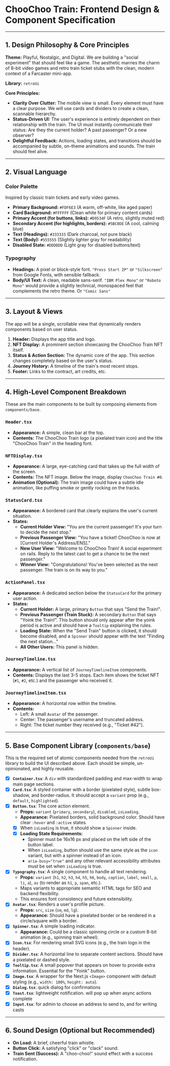 # ChooChoo Train: Frontend Design & Component Specification

---

## 1. Design Philosophy & Core Principles

**Theme:** Playful, Nostalgic, and Digital. We are building a "social experiment" that should feel like a game. The aesthetic marries the charm of 8-bit video games and retro train ticket stubs with the clean, modern context of a Farcaster mini-app.

**Library:** `retroUi`

**Core Principles:**

- **Clarity Over Clutter:** The mobile view is small. Every element must have a clear purpose. We will use cards and dividers to create a clean, scannable hierarchy.
- **Status-Driven UI:** The user's experience is entirely dependent on their relationship with the train. The UI must instantly communicate their status: Are they the current holder? A past passenger? Or a new observer?
- **Delightful Feedback:** Actions, loading states, and transitions should be accompanied by subtle, on-theme animations and sounds. The train should feel alive.

---

## 2. Visual Language

### Color Palette

Inspired by classic train tickets and early video games.

- **Primary Background:** `#FDF6E3` (A warm, off-white, like aged paper)
- **Card Background:** `#FFFFFF` (Clean white for primary content cards)
- **Primary Accent (for buttons, links):** `#D9534F` (A retro, slightly muted red)
- **Secondary Accent (for highlights, borders):** `#5BC0DE` (A cool, calming blue)
- **Text (Headings):** `#333333` (Dark charcoal, not pure black)
- **Text (Body):** `#555555` (Slightly lighter gray for readability)
- **Disabled State:** `#DDDDDD` (Light gray for disabled buttons/text)

### Typography

- **Headings:** A pixel or block-style font. `"Press Start 2P"` or `"Silkscreen"` from Google Fonts, with sensible fallback.
- **Body/UI Text:** A clean, readable sans-serif. `"IBM Plex Mono"` or `"Roboto Mono"` would provide a slightly technical, monospaced feel that complements the retro theme. Or `"Comic Sans"`

---

## 3. Layout & Views

The app will be a single, scrollable view that dynamically renders components based on user status.

1.  **Header:** Displays the app title and logo.
2.  **NFT Display:** A prominent section showcasing the ChooChoo Train NFT itself.
3.  **Status & Action Section:** The dynamic core of the app. This section changes completely based on the user's status.
4.  **Journey History:** A timeline of the train's most recent stops.
5.  **Footer:** Links to the contract, art credits, etc.

---

## 4. High-Level Component Breakdown

These are the main components to be built by composing elements from `components/base`.

### `Header.tsx`

- **Appearance:** A simple, clean bar at the top.
- **Contents:** The ChooChoo Train logo (a pixelated train icon) and the title "ChooChoo Train" in the heading font.

### `NFTDisplay.tsx`

- **Appearance:** A large, eye-catching card that takes up the full width of the screen.
- **Contents:** The NFT image. Below the image, display `ChooChoo Train #0`.
- **Animation (Optional):** The train image could have a subtle idle animation, like puffing smoke or gently rocking on the tracks.

### `StatusCard.tsx`

- **Appearance:** A bordered card that clearly explains the user's current situation.
- **States:**
  - **Current Holder View:** "You are the current passenger! It's your turn to decide the next stop."
  - **Previous Passenger View:** "You have a ticket! ChooChoo is now at [Current Holder's Address/ENS]."
  - **New User View:** "Welcome to ChooChoo Train! A social experiment on rails. Reply to the latest cast to get a chance to be the next passenger."
  - **Winner View:** "Congratulations! You've been selected as the next passenger. The train is on its way to you."

### `ActionPanel.tsx`

- **Appearance:** A dedicated section below the `StatusCard` for the primary user action.
- **States:**
  - **Current Holder:** A large, primary `Button` that says "Send the Train!".
  - **Previous Passenger (Train Stuck):** A secondary `Button` that says "Yoink the Train!". This button should only appear after the yoink period is active and should have a `Tooltip` explaining the rules.
  - **Loading State:** When the "Send Train" button is clicked, it should become disabled, and a `Spinner` should appear with the text "Finding the next station..."
  - **All Other Users:** This panel is hidden.

### `JourneyTimeline.tsx`

- **Appearance:** A vertical list of `JourneyTimelineItem` components.
- **Contents:** Displays the last 3-5 stops. Each item shows the ticket NFT (`#1`, `#2`, etc.) and the passenger who received it.

### `JourneyTimelineItem.tsx`

- **Appearance:** A horizontal row within the timeline.
- **Contents:**
  - Left: A small `Avatar` of the passenger.
  - Center: The passenger's username and truncated address.
  - Right: The ticket number they received (e.g., "Ticket #42").

---

## 5. Base Component Library (`components/base`)

This is the required set of atomic components needed from the `retroUi` library to build the UI described above. Each should be simple, un-opinionated, and highly reusable.

- [x] **`Container.tsx`**: A `div` with standardized padding and max-width to wrap main page sections.
- [x] **`Card.tsx`**: A styled container with a border (pixelated style), subtle box-shadow, and border-radius. It should accept a `variant` prop (e.g., `default`, `highlighted`).
- [x] **`Button.tsx`**: The core action element.
  - **Props:** `variant` (`primary`, `secondary`), `disabled`, `isLoading`.
  - **Appearance:** Pixelated borders, solid background color. Should have clear `:hover` and `:active` states.
  - [x] When `isLoading` is true, it should show a `Spinner` inside.
  - [x] **Loading State Requirements:**
    - Spinner must be 16x16 px and placed on the left side of the button label.
    - When `isLoading`, button should use the same style as the `icon` variant, but with a spinner instead of an icon.
    - `aria-busy="true"` and any other relevant accessibility attributes must be set when `isLoading` is true.
- [x] **`Typography.tsx`**: A single component to handle all text rendering.
  - **Props:** `variant` (`h1`, `h2`, `h3`, `h4`, `h5`, `h6`, `body`, `caption`, `label`, `small`, `p`, `li`, `a`), `as` (to render as `h1`, `p`, `span`, etc.).
  - Maps variants to appropriate semantic HTML tags for SEO and backend flexibility.
  - This ensures font consistency and future extensibility.
- [x] **`Avatar.tsx`**: Renders a user's profile picture.
  - **Props:** `src`, `size` (`sm`, `md`, `lg`).
  - **Appearance:** Should have a pixelated border or be rendered in a circle/square with a border.
- [x] **`Spinner.tsx`**: A simple loading indicator.
  - **Appearance:** Could be a classic spinning circle or a custom 8-bit animation (e.g., spinning train wheel).
- [x] **`Icon.tsx`**: For rendering small SVG icons (e.g., the train logo in the header).
- [x] **`Divider.tsx`**: A horizontal line to separate content sections. Should have a pixelated or dashed style.
- [x] **`Tooltip.tsx`**: A small popover that appears on hover to provide extra information. Essential for the "Yoink" button.
- [x] **`Image.tsx`**: A wrapper for the Next.js `<Image>` component with default styling (e.g., `width: 100%`, `height: auto`).
- [x] **`Dialog.tsx`**: quick dialog for confirmations
- [x] **`Toast.tsx`**: lightweight notification. will pop up when async actions complete
- [x] **`Input.tsx`**: for admin to choose an address to send to, and for writing casts

---

## 6. Sound Design (Optional but Recommended)

- **On Load:** A brief, cheerful train whistle.
- **Button Click:** A satisfying "click" or "clack" sound.
- **Train Sent (Success):** A "choo-choo!" sound effect with a success notification.

